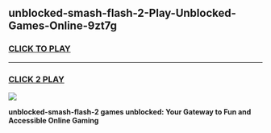 
## unblocked-smash-flash-2-Play-Unblocked-Games-Online-9zt7g
<h3>
<a href="https://premium76.site?title=unblocked-smash-flash-2&ref=25A">CLICK TO PLAY</a></h3>
<hr>

<h3>
<a href="https://premium76.site?title=unblocked-smash-flash-2&ref=25A">CLICK 2 PLAY</a>
  
</h3>

<a href="https://premium76.site?title=unblocked-smash-flash-2&ref=25A"><img src="https://clearcache.store/games.png"></a>


**unblocked-smash-flash-2 games unblocked: Your Gateway to Fun and Accessible Online Gaming**
